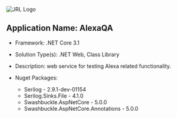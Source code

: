 ![JRL Logo](http://jimmyloforti.com/_common/images/jrl_logo2.png)

## Application Name: AlexaQA ##

* Framework: .NET Core 3.1

* Solution Type(s): .NET Web, Class Library

* Description: web service for testing Alexa related functionality.

* Nuget Packages:
	* Serilog - 2.9.1-dev-01154
	* Serilog.Sinks.File - 4.1.0
	* Swashbuckle.AspNetCore - 5.0.0
	* Swashbuckle.AspNetCore.Annotations - 5.0.0
